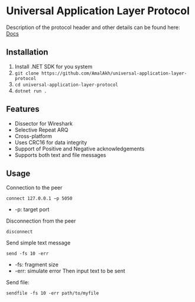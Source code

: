 # Universal Application Layer Protocol

Description of the protocol header and other details can be found here:
[Docs](docs/docs.pdf)

## Installation

1. Install .NET SDK for you system 
2. ```git clone https://github.com/AmalAkh/universal-application-layer-protocol```
3. ```cd universal-application-layer-protocol```
4. ```dotnet run . ```

## Features
- Dissector for Wireshark
- Selective Repeat ARQ
- Cross-platform
- Uses CRC16 for data integrity
- Support of Positive and Negative acknowledgements
- Supports both text and file messages

## Usage

Connection to the peer
```
connect 127.0.0.1 −p 5050
```
- -p: target port

Disconnection from the peer 
```
disconnect
```
Send simple text message 
```
send -fs 10 -err
```
- -fs: fragment size
- -err: simulate error 
Then input text to be sent

Send file:
```
sendfile -fs 10 -err path/to/myfile 
```





